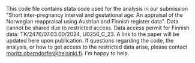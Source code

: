 This code file contains stata code used for the analysis in our submission "Short inter-pregnancy interval and gestational age: An appraisal of the Norwegian reappraisal  using Austrian and Finnish register data".
Data cannot be shared due to restricted access. Data access permit for Finnish data: TK/2476/07.03.00/2024, U0256_C_23.
A link to the paper will be updated here upon publication.
If questions regarding the code, the analysis, or how to get access to the restricted data arise, please contact moritz.oberndorfer@helsinki.fi. I'm happy to help.
